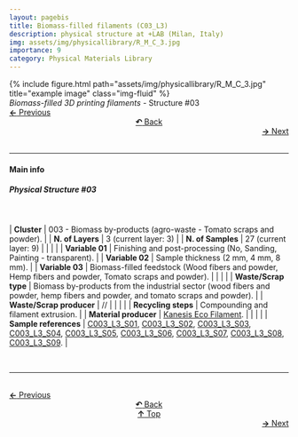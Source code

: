 ```yaml
---
layout: pagebis
title: Biomass-filled filaments (C03_L3)
description: physical structure at +LAB (Milan, Italy)
img: assets/img/physicallibrary/R_M_C_3.jpg
importance: 9
category: Physical Materials Library
---
```

<div class="row">
    <div class="col-sm mt-3 mt-md-0">
        {% include figure.html path="assets/img/physicallibrary/R_M_C_3.jpg" title="example image" class="img-fluid" %}
    </div>
</div>
<div class="caption">
    <i>Biomass-filled 3D printing filaments </i> - Structure #03
</div>

<div class="row justify-content-sm-center">
    <div class="col-sm-4 mt-3 mt-md-0" style="text-align:left">
    <a href="/projects/PhyMatLi_C03_L2/" target="_self"><b>←</b> Previous</a></div>
    <div class="col-sm-4 mt-3 mt-md-0" style="text-align:center">
  <a href="/physicallibrary/" target="_self"><b>↶</b> Back</a>
    </div>
    <div class="col-sm-4 mt-3 mt-md-0" style="text-align:right">
        <td align="right"><a href="/projects/PhyMatLi_C04_L1/" target="_self"><b>→</b> Next</a></td>
    </div>
</div>
<br>

<hr>
<h4><b>Main info</b></h4>
<h5>Physical Structure #03</h5>
<br>

| <b>Cluster</b>       | 003 - Biomass by-products (agro-waste - Tomato scraps and powder). |
| <b>N. of Layers</b>   | 3 (current layer: 3)    |
| <b>N. of Samples</b>   | 27 (current layer: 9)    |
|    |     |
| <b>Variable 01</b>       | Finishing and post-processing (No, Sanding, Painting - transparent). |
| <b>Variable 02</b>       | Sample thickness (2 mm, 4 mm, 8 mm).    |
| <b>Variable 03</b>       | Biomass-filled feedstock (Wood fibers and powder, Hemp fibers and powder, Tomato scraps and powder).    |
|    |     |
| <b>Waste/Scrap type</b>       | Biomass by-products from the industrial sector (wood fibers and powder, hemp fibers and powder, and tomato scraps and powder).     |
| <b>Waste/Scrap producer</b>    | //      |
|    |     |
| <b>Recycling steps</b>      | Compounding and filament extrusion.     |
| <b>Material producer</b>    | [Kanesis Eco Filament](https://www.kanesis.it/?lang=it).     |
|    |     |
| <b>Sample references</b>    | <a href="/projects/MatLi_C003_L3_S01/" target="_blank">C003_L3_S01</a>, <a href="/projects/MatLi_C003_L3_S02/" target="_blank">C003_L3_S02</a>, <a href="/projects/MatLi_C003_L3_S03/" target="_blank">C003_L3_S03</a>, <a href="/projects/MatLi_C003_L3_S04/" target="_blank">C003_L3_S04</a>, <a href="/projects/MatLi_C003_L3_S05/" target="_blank">C003_L3_S05</a>, <a href="/projects/MatLi_C003_L3_S06/" target="_blank">C003_L3_S06</a>, <a href="/projects/MatLi_C003_L3_S07/" target="_blank">C003_L3_S07</a>, <a href="/projects/MatLi_C003_L3_S08/" target="_blank">C003_L3_S08</a>, <a href="/projects/MatLi_C003_L3_S09/" target="_blank">C003_L3_S09</a>. |

<br>
<hr>

<br>
<div class="row justify-content-sm-center">
    <div class="col-sm-3 mt-3 mt-md-0" style="text-align:left">
      <a href="/projects/PhyMatLi_C03_L2/" target="_self"><b>←</b> Previous</a></div>
    <div class="col-sm-3 mt-3 mt-md-0" style="text-align:center">
  <a href="/physicallibrary/" target="_self"><b>↶</b> Back</a>
    </div>
    <div class="col-sm-3 mt-3 mt-md-0" style="text-align:center">
  <a href="#" target="_self"><b>↑</b> Top</a>
    </div>
    <div class="col-sm-3 mt-3 mt-md-0" style="text-align:right">
        <td align="right"><a href="/projects/PhyMatLi_C04_L1/" target="_self"><b>→</b> Next</a></td>
    </div>
</div>
